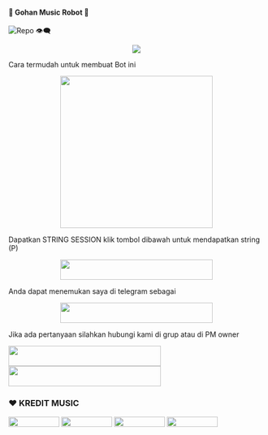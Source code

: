 #### 🎵 Gohan Music Robot 🎵

![Repo 👁‍🗨](https://komarev.com/ghpvc/?username=Good-Boys-Exe&color=aqua&style=flat-square&label=DILIHAT+👁‍🗨)

<p align="center">
  <img src="https://telegra.ph/file/6b14ab68ab3dfd4200ca5.jpg">
</p>
Cara termudah untuk membuat Bot ini
<p align="center"><a href="https://heroku.com/deploy?template=https://github.com/Good-Boys-Exe/GohanMusic"><img src="https://img.shields.io/badge/DEPLOY KE-HEROKU-blue?style=plastic&logo=heroku&logoColor=yellow"width="300"heigh="100" /></a></p>

Dapatkan STRING SESSION klik tombol dibawah untuk mendapatkan string (P)

<p align="center"><a href="https://replit.com/@GoodBoysExe/string-session?lite=1&outputonly=1"><img src="https://img.shields.io/badge/DAPATKAN-STRING-blue?style=plastic&logo=replit&logoColor=yellow"width="300" height="40" /></a></p>

Anda dapat menemukan saya di telegram sebagai
<p align="center"><a href="https://t.me/GohanMusicRobot"><img src="https://img.shields.io/badge/ROBOT-𝗚𝗢𝗛𝗔𝗡 𝗠𝗨𝗦𝗜𝗖-blue?style=plastic&logo=telegram&logoColor=blue"width="300" height="40" /></a></p>

Jika ada pertanyaan silahkan hubungi kami di grup atau di PM owner
<p>
    <a href="https://t.me/Tomi_sn" target="blank"><img src="https://img.shields.io/badge/OWNER-ɢᴏᴏᴅ ʙᴏʏs-blue?style=plastic&logo=telegram"width="300" height="40"/></a>
    <a href="https://t.me/GroupMusicRandom" target="blank"><img src="https://img.shields.io/badge/GROUP-Group Music Random-blue?style=plastic&logo=telegram"width="300" height="40"/></a>
</p>

### ❤️ KREDIT MUSIC
<p>
    <a href="https://github.com/tofikdn" target="blank"><img src="https://img.shields.io/badge/TOFIK-black?style=plastic&logo=github"width="100" height="20"/></a>
    <a href="https://github.com/levina-lab" target="blank"><img src="https://img.shields.io/badge/LEVINA-black?style=plastic&logo=github"width="100" height="20"/></a>
    <a href="https://github.com/TeamDaisyX" target="blank"><img src="https://img.shields.io/badge/TEAMDAISYX-black?style=plastic&logo=github"width="100" height="20"/></a>
    <a href="https://github.com/kenkansaja" target="blank"><img src="https://img.shields.io/badge/KEN KAN-black?style=plastic&logo=github"width="100" height="20"/></a>
</p>
